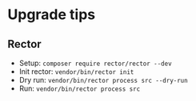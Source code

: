 # Upgrade tips

## Rector

- Setup: `composer require rector/rector --dev`
- Init rector: `vendor/bin/rector init`
- Dry run: `vendor/bin/rector process src --dry-run` 
- Run: `vendor/bin/rector process src` 